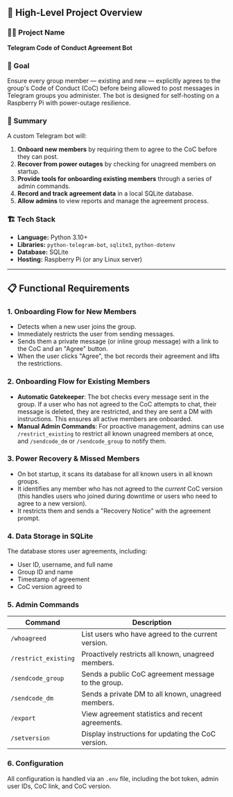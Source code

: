 ## 🧭 High-Level Project Overview

### 🧑‍💼 Project Name
**Telegram Code of Conduct Agreement Bot**

### 🎯 Goal
Ensure every group member — existing and new — explicitly agrees to the group's Code of Conduct (CoC) before being allowed to post messages in Telegram groups you administer. The bot is designed for self-hosting on a Raspberry Pi with power-outage resilience.

### 🧩 Summary
A custom Telegram bot will:
1. **Onboard new members** by requiring them to agree to the CoC before they can post.
2. **Recover from power outages** by checking for unagreed members on startup.
3. **Provide tools for onboarding existing members** through a series of admin commands.
4. **Record and track agreement data** in a local SQLite database.
5. **Allow admins** to view reports and manage the agreement process.

### 🏗️ Tech Stack
* **Language:** Python 3.10+
* **Libraries:** `python-telegram-bot`, `sqlite3`, `python-dotenv`
* **Database:** SQLite
* **Hosting:** Raspberry Pi (or any Linux server)

---

## 📋 Functional Requirements

### 1. Onboarding Flow for New Members
* Detects when a new user joins the group.
* Immediately restricts the user from sending messages.
* Sends them a private message (or inline group message) with a link to the CoC and an "Agree" button.
* When the user clicks "Agree", the bot records their agreement and lifts the restrictions.

### 2. Onboarding Flow for Existing Members
*   **Automatic Gatekeeper**: The bot checks every message sent in the group. If a user who has not agreed to the CoC attempts to chat, their message is deleted, they are restricted, and they are sent a DM with instructions. This ensures all active members are onboarded.
*   **Manual Admin Commands**: For proactive management, admins can use `/restrict_existing` to restrict all known unagreed members at once, and `/sendcode_dm` or `/sendcode_group` to notify them.

### 3. Power Recovery & Missed Members
* On bot startup, it scans its database for all known users in all known groups.
* It identifies any member who has not agreed to the *current* CoC version (this handles users who joined during downtime or users who need to agree to a new version).
* It restricts them and sends a "Recovery Notice" with the agreement prompt.

### 4. Data Storage in SQLite
The database stores user agreements, including:
* User ID, username, and full name
* Group ID and name
* Timestamp of agreement
* CoC version agreed to

### 5. Admin Commands
| Command | Description |
|---|---|
| `/whoagreed` | List users who have agreed to the current version. |
| `/restrict_existing` | Proactively restricts all known, unagreed members. |
| `/sendcode_group` | Sends a public CoC agreement message to the group. |
| `/sendcode_dm` | Sends a private DM to all known, unagreed members. |
| `/export` | View agreement statistics and recent agreements. |
| `/setversion` | Display instructions for updating the CoC version. |

### 6. Configuration
All configuration is handled via an `.env` file, including the bot token, admin user IDs, CoC link, and CoC version.
